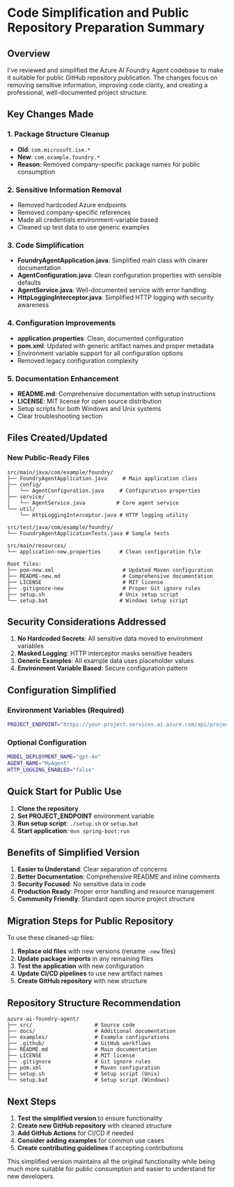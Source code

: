 # Code Simplification and Public Repository Preparation Summary

## Overview

I've reviewed and simplified the Azure AI Foundry Agent codebase to make it suitable for public GitHub repository publication. The changes focus on removing sensitive information, improving code clarity, and creating a professional, well-documented project structure.

## Key Changes Made

### 1. Package Structure Cleanup
- **Old**: `com.microsoft.ise.*`
- **New**: `com.example.foundry.*`
- **Reason**: Removed company-specific package names for public consumption

### 2. Sensitive Information Removal
- Removed hardcoded Azure endpoints
- Removed company-specific references
- Made all credentials environment-variable based
- Cleaned up test data to use generic examples

### 3. Code Simplification
- **FoundryAgentApplication.java**: Simplified main class with clearer documentation
- **AgentConfiguration.java**: Clean configuration properties with sensible defaults
- **AgentService.java**: Well-documented service with error handling
- **HttpLoggingInterceptor.java**: Simplified HTTP logging with security awareness

### 4. Configuration Improvements
- **application.properties**: Clean, documented configuration
- **pom.xml**: Updated with generic artifact names and proper metadata
- Environment variable support for all configuration options
- Removed legacy configuration complexity

### 5. Documentation Enhancement
- **README.md**: Comprehensive documentation with setup instructions
- **LICENSE**: MIT license for open source distribution
- Setup scripts for both Windows and Unix systems
- Clear troubleshooting section

## Files Created/Updated

### New Public-Ready Files
```
src/main/java/com/example/foundry/
├── FoundryAgentApplication.java     # Main application class
├── config/
│   └── AgentConfiguration.java     # Configuration properties
├── service/
│   └── AgentService.java          # Core agent service
└── util/
    └── HttpLoggingInterceptor.java # HTTP logging utility

src/test/java/com/example/foundry/
└── FoundryAgentApplicationTests.java # Sample tests

src/main/resources/
└── application-new.properties      # Clean configuration file

Root files:
├── pom-new.xml                      # Updated Maven configuration
├── README-new.md                    # Comprehensive documentation
├── LICENSE                          # MIT license
├── .gitignore-new                   # Proper Git ignore rules
├── setup.sh                        # Unix setup script
└── setup.bat                       # Windows setup script
```

## Security Considerations Addressed

1. **No Hardcoded Secrets**: All sensitive data moved to environment variables
2. **Masked Logging**: HTTP interceptor masks sensitive headers
3. **Generic Examples**: All example data uses placeholder values
4. **Environment Variable Based**: Secure configuration pattern

## Configuration Simplified

### Environment Variables (Required)
```bash
PROJECT_ENDPOINT="https://your-project.services.ai.azure.com/api/projects/your-project"
```

### Optional Configuration
```bash
MODEL_DEPLOYMENT_NAME="gpt-4o"
AGENT_NAME="MyAgent"
HTTP_LOGGING_ENABLED="false"
```

## Quick Start for Public Use

1. **Clone the repository**
2. **Set PROJECT_ENDPOINT** environment variable
3. **Run setup script**: `./setup.sh` or `setup.bat`
4. **Start application**: `mvn spring-boot:run`

## Benefits of Simplified Version

1. **Easier to Understand**: Clear separation of concerns
2. **Better Documentation**: Comprehensive README and inline comments
3. **Security Focused**: No sensitive data in code
4. **Production Ready**: Proper error handling and resource management
5. **Community Friendly**: Standard open source project structure

## Migration Steps for Public Repository

To use these cleaned-up files:

1. **Replace old files** with new versions (rename `-new` files)
2. **Update package imports** in any remaining files
3. **Test the application** with new configuration
4. **Update CI/CD pipelines** to use new artifact names
5. **Create GitHub repository** with new structure

## Repository Structure Recommendation

```
azure-ai-foundry-agent/
├── src/                    # Source code
├── docs/                   # Additional documentation
├── examples/               # Example configurations
├── .github/                # GitHub workflows
├── README.md               # Main documentation
├── LICENSE                 # MIT license
├── .gitignore              # Git ignore rules
├── pom.xml                 # Maven configuration
├── setup.sh                # Setup script (Unix)
└── setup.bat               # Setup script (Windows)
```

## Next Steps

1. **Test the simplified version** to ensure functionality
2. **Create new GitHub repository** with cleaned structure
3. **Add GitHub Actions** for CI/CD if needed
4. **Consider adding examples** for common use cases
5. **Create contributing guidelines** if accepting contributions

This simplified version maintains all the original functionality while being much more suitable for public consumption and easier to understand for new developers.
